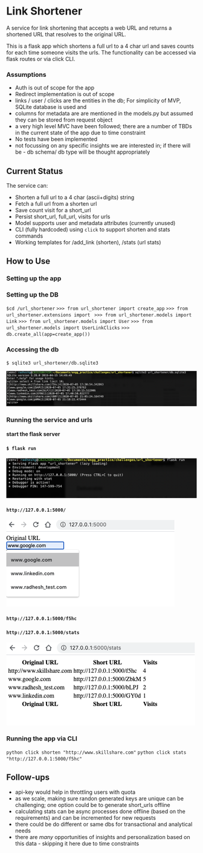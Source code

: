 
# Link Shortener

A service for link shortening that accepts a web URL and returns a shortened URL that
resolves to the original URL.

This is a flask app which shortens a full url to a 4 char url and saves counts for each time someone visits the urls. The functionality can be accessed via flask routes or via click CLI.

### Assumptions

* Auth is out of scope for the app
* Redirect implementation is out of scope
* links / user / clicks are the entities in the db; For simplicity of MVP, SQLite database is used and 
* columns for metadata are are mentioned in the models.py but assumed they can be stored from request object
* a very high level MVC have been followed; there are a number of TBDs in the current state of the app due to time constraint
* No tests have been implemented
* not focussing on any specific insights we are interested in; if there will be - db schema/ db type will be thought appropriately


## Current Status

The service can:
* Shorten a full url to a 4 char (ascii+digits) string
* Fetch a full url from a shorten url
* Save count visit for a short_url
* Persist short_url, full_url, visits for urls
* Model supports user and metadata attributes (currently unused)
* CLI (fully hardcoded) using `click` to support shorten and stats commands
* Working templates for /add_link (shorten), /stats (url stats)


## How to Use

### Setting up the app

### Setting up the DB

`$cd /url_shortener`
`>>> from url_shortener import create_app`
`>>> from url_shortener.extensions import `
`>>> from url_shortener.models import Link`
`>>> from url_shortener.models import User`
`>>> from url_shortener.models import UserLinkClicks`
`>>> db.create_all(app=create_app())`

### Accessing the db

`$ sqlite3 url_shortener/db.sqlite3`

![alt text](https://github.com/piprads/link-shortener/blob/master/url_shortener/img/Screen%20Shot%202020-07-05%20at%2011.34.55%20PM.png?raw=true)

### Running the service and urls

#### start the flask server

#### `$ flask run`

![alt_text](https://github.com/piprads/link-shortener/blob/master/url_shortener/img/Screen%20Shot%202020-07-05%20at%2011.38.29%20PM.png?raw=true)

#### `http://127.0.0.1:5000/`

![alt_text](https://github.com/piprads/link-shortener/blob/master/url_shortener/img/Screen%20Shot%202020-07-05%20at%2011.38.54%20PM.png?raw=true)

#### `http://127.0.0.1:5000/f5hc`

#### `http://127.0.0.1:5000/stats`

![alt_text](https://github.com/piprads/link-shortener/blob/master/url_shortener/img/Screen%20Shot%202020-07-05%20at%205.41.13%20PM.png?raw=true)

### Running the app via CLI

`python click shorten "http://www.skillshare.com"`
`python click stats "http://127.0.0.1:5000/f5hc"`

## Follow-ups

* api-key would help in throttling users with quota
* as we scale, making sure randon generated keys are unique can be challenging; one option could be to generate short_urls offline
* calculating stats can be async processes done offline (based on the requirements) and can be incremented for new requests
* there could be do different or same dbs for transactional and analytical needs
* there are *many* opportunities of insights and personalization based on this data - skipping it here due to time constraints
